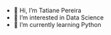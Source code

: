 - 👋 Hi, I’m Tatiane Pereira
- 👀 I’m interested in Data Science
- 🌱 I’m currently learning Python

<!---
tati-p-silva/tati-p-silva is a ✨ special ✨ repository because its `README.md` (this file) appears on your GitHub profile.
You can click the Preview link to take a look at your changes.
--->
